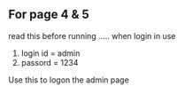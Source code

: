 ## For page 4 & 5
read this before running .....
when login in use 
1. login id = admin
2. passord = 1234

Use this to logon the admin page
